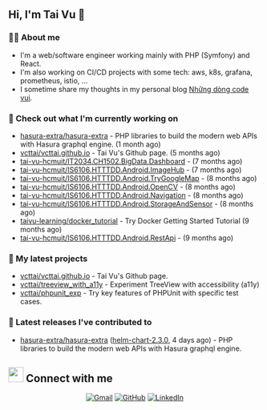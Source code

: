 ## Hi, I'm Tai Vu 👋

### :sassy_man:  About me
- I'm a web/software engineer working mainly with PHP (Symfony) and React.
- I'm also working on CI/CD projects with some tech: aws, k8s, grafana, prometheus, istio, ...
- I sometime share my thoughts in my personal blog [Những dòng code vui](https://nhungdongcodevui.com/).

### 👷 Check out what I'm currently working on

- [hasura-extra/hasura-extra](https://github.com/hasura-extra/hasura-extra) - PHP libraries to build the modern web APIs with Hasura graphql engine. (1 month ago)
- [vcttai/vcttai.github.io](https://github.com/vcttai/vcttai.github.io) - Tai Vu&#39;s Github page. (5 months ago)
- [tai-vu-hcmuit/IT2034.CH1502.BigData.Dashboard](https://github.com/tai-vu-hcmuit/IT2034.CH1502.BigData.Dashboard) -  (7 months ago)
- [tai-vu-hcmuit/IS6106.HTTTDD.Android.ImageHub](https://github.com/tai-vu-hcmuit/IS6106.HTTTDD.Android.ImageHub) -  (7 months ago)
- [tai-vu-hcmuit/IS6106.HTTTDD.Android.TryGoogleMap](https://github.com/tai-vu-hcmuit/IS6106.HTTTDD.Android.TryGoogleMap) -  (8 months ago)
- [tai-vu-hcmuit/IS6106.HTTTDD.Android.OpenCV](https://github.com/tai-vu-hcmuit/IS6106.HTTTDD.Android.OpenCV) -  (8 months ago)
- [tai-vu-hcmuit/IS6106.HTTTDD.Android.Navigation](https://github.com/tai-vu-hcmuit/IS6106.HTTTDD.Android.Navigation) -  (8 months ago)
- [tai-vu-hcmuit/IS6106.HTTTDD.Android.StorageAndSensor](https://github.com/tai-vu-hcmuit/IS6106.HTTTDD.Android.StorageAndSensor) -  (8 months ago)
- [taivu-learning/docker_tutorial](https://github.com/taivu-learning/docker_tutorial) - Try Docker Getting Started Tutorial (9 months ago)
- [tai-vu-hcmuit/IS6106.HTTTDD.Android.RestApi](https://github.com/tai-vu-hcmuit/IS6106.HTTTDD.Android.RestApi) -  (9 months ago)

### 🌱 My latest projects

- [vcttai/vcttai.github.io](https://github.com/vcttai/vcttai.github.io) - Tai Vu&#39;s Github page.
- [vcttai/treeview_with_a11y](https://github.com/vcttai/treeview_with_a11y) - Experiment TreeView with accessibility (a11y)
- [vcttai/phpunit_exp](https://github.com/vcttai/phpunit_exp) - Try key features of PHPUnit with specific test cases.

### 🔭 Latest releases I've contributed to

- [hasura-extra/hasura-extra](https://github.com/hasura-extra/hasura-extra) ([helm-chart-2.3.0](https://github.com/hasura-extra/hasura-extra/releases/tag/helm-chart-2.3.0), 4 days ago) - PHP libraries to build the modern web APIs with Hasura graphql engine.

## <img src="https://media.giphy.com/media/iY8CRBdQXODJSCERIr/giphy.gif" width="30px"> Connect with me
<p align="center">
    <a href="mailto:vcttai@gmail.com"><img img src="https://img.shields.io/badge/gmail-%23EA4335.svg?style=plastic&logo=gmail&logoColor=white" alt="Gmail"/></a>
    <a href="https://github.com/vcttai"><img src="https://img.shields.io/badge/github-%23181717.svg?style=plastic&logo=github&logoColor=white" alt="GitHub"/></a>
    <a href="https://www.linkedin.com/in/tan-tai-vu/"><img src="https://img.shields.io/badge/linkedin-%230A66C2.svg?style=plastic&logo=linkedin&logoColor=white" alt="LinkedIn"/></a>
</p>